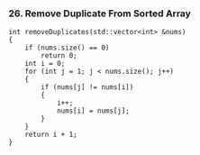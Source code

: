 ### 26. Remove Duplicate From Sorted Array

```
int removeDuplicates(std::vector<int> &nums)
{
    if (nums.size() == 0)
        return 0;
    int i = 0;
    for (int j = 1; j < nums.size(); j++)
    {
        if (nums[j] != nums[i])
        {
            i++;
            nums[i] = nums[j];
        }
    }
    return i + 1;
}
```
